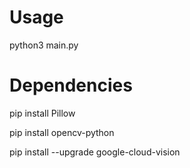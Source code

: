 # Usage
python3 main.py

# Dependencies

pip install Pillow

pip install opencv-python

pip install --upgrade google-cloud-vision

<!-- gpiozero -->